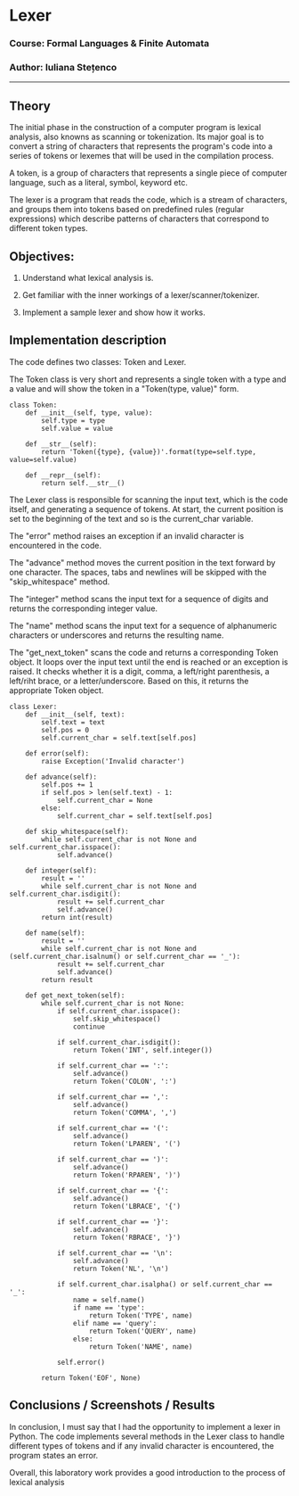 # Lexer

### Course: Formal Languages & Finite Automata
### Author: Iuliana Stețenco

----

## Theory
The initial phase in the construction of a computer program is lexical analysis, also knowns as scanning or tokenization. Its major goal is to convert a string of characters that represents the program's code into a series of tokens or lexemes that will be used in the compilation process.

A token, is a group of characters that represents a single piece of computer language, such as a literal, symbol, keyword etc.

The lexer is a program that reads the code, which is a stream of characters, and groups them into tokens based on predefined rules (regular expressions) which describe patterns of characters that correspond to different token types.


## Objectives:

1. Understand what lexical analysis is.

2. Get familiar with the inner workings of a lexer/scanner/tokenizer.

3. Implement a sample lexer and show how it works.

## Implementation description

The code defines two classes: Token and Lexer. 

The Token class is very short and represents a single token with a type and a value and will show the token in a "Token(type, value)" form. 

```
class Token:
    def __init__(self, type, value):
        self.type = type
        self.value = value

    def __str__(self):
        return 'Token({type}, {value})'.format(type=self.type, value=self.value)

    def __repr__(self):
        return self.__str__()
```

The Lexer class is responsible for scanning the input text, which is the code itself, and generating a sequence of tokens. At start, the current position is set to the beginning of the text and so is the current_char variable.

The "error" method raises an exception if an invalid character is encountered in the code.

The "advance" method moves the current position in the text forward by one character. The spaces, tabs and newlines will be skipped with the "skip_whitespace" method.

The "integer" method scans the input text for a sequence of digits and returns the corresponding integer value.

The "name" method scans the input text for a sequence of alphanumeric characters or underscores and returns the resulting name.

The "get_next_token" scans the code and returns a corresponding Token object. It loops over the input text until the end is reached or an exception is raised. It checks whether it is a digit, comma, a left/right parenthesis, a left/riht brace, or a letter/underscore. Based on this, it returns the appropriate Token object.

```
class Lexer:
    def __init__(self, text):
        self.text = text
        self.pos = 0
        self.current_char = self.text[self.pos]

    def error(self):
        raise Exception('Invalid character')

    def advance(self):
        self.pos += 1
        if self.pos > len(self.text) - 1:
            self.current_char = None
        else:
            self.current_char = self.text[self.pos]

    def skip_whitespace(self):
        while self.current_char is not None and self.current_char.isspace():
            self.advance()

    def integer(self):
        result = ''
        while self.current_char is not None and self.current_char.isdigit():
            result += self.current_char
            self.advance()
        return int(result)

    def name(self):
        result = ''
        while self.current_char is not None and (self.current_char.isalnum() or self.current_char == '_'):
            result += self.current_char
            self.advance()
        return result

    def get_next_token(self):
        while self.current_char is not None:
            if self.current_char.isspace():
                self.skip_whitespace()
                continue

            if self.current_char.isdigit():
                return Token('INT', self.integer())

            if self.current_char == ':':
                self.advance()
                return Token('COLON', ':')

            if self.current_char == ',':
                self.advance()
                return Token('COMMA', ',')

            if self.current_char == '(':
                self.advance()
                return Token('LPAREN', '(')

            if self.current_char == ')':
                self.advance()
                return Token('RPAREN', ')')

            if self.current_char == '{':
                self.advance()
                return Token('LBRACE', '{')

            if self.current_char == '}':
                self.advance()
                return Token('RBRACE', '}')

            if self.current_char == '\n':
                self.advance()
                return Token('NL', '\n')

            if self.current_char.isalpha() or self.current_char == '_':
                name = self.name()
                if name == 'type':
                    return Token('TYPE', name)
                elif name == 'query':
                    return Token('QUERY', name)
                else:
                    return Token('NAME', name)

            self.error()

        return Token('EOF', None)
```

## Conclusions / Screenshots / Results
In conclusion, I must say that I had the opportunity to implement a lexer in Python. The code implements several methods in the Lexer class to handle different types of tokens and if any invalid character is encountered, the program states an error.

Overall, this laboratory work provides a good introduction to the process of lexical analysis